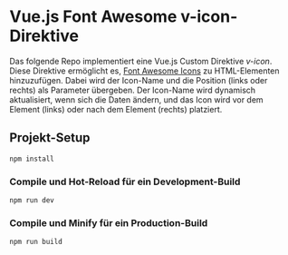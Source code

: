 # Vue.js Font Awesome v-icon-Direktive

Das folgende Repo implementiert eine Vue.js Custom Direktive *v-icon*. Diese Direktive ermöglicht es, [Font Awesome Icons](https://fontawesome.com) zu HTML-Elementen hinzuzufügen. Dabei wird der Icon-Name und die Position (links oder rechts) als Parameter übergeben. Der Icon-Name wird dynamisch aktualisiert, wenn sich die Daten ändern, und das Icon wird vor dem Element (links) oder nach dem Element (rechts) platziert. 


## Projekt-Setup

```
npm install
```

### Compile und Hot-Reload für ein Development-Build

```
npm run dev
```

### Compile und Minify für ein Production-Build

```
npm run build
```
